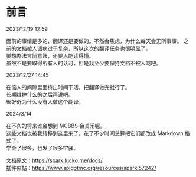 # 前言

2023/12/19 12:59

面前的事情是多的，翻译还是要做的。不然会焦虑，为什么每天会无所事事。
之前的文档被人诟病过于复杂，所以这次的翻译任务也很明显了。  
要想办法言简意赅，还要人能读得懂。  
虽然不是要取得所有人的认可，但是我至少要保持文档不被人骂吧。

2023/12/27 14:45

在恼人的间隙里面挤出时间干活，把翻译做完就行了。  
长期维护什么的之后再说吧。  
很好奇为什么没有人做这个翻译。

2024/3/14

在不久的将来谁会想到 MCBBS 会关闭呢。  
这些文档也被我转移到这里来了。花了不少时间总算把它们都改成 Markdown 格式了。  
学会了很多，也发了很多牢骚。

文档原文：https://spark.lucko.me/docs/    
插件原帖：https://www.spigotmc.org/resources/spark.57242/